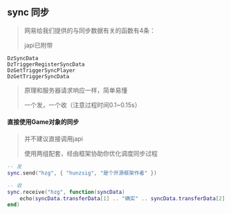 ## sync 同步

> 网易给我们提供的与同步数据有关的函数有4条：
>
> japi已附带

```
DzSyncData
DzTriggerRegisterSyncData
DzGetTriggerSyncPlayer
DzGetTriggerSyncData
```

> 原理和服务器请求响应一样，简单易懂
>
> 一个发，一个收（注意过程时间0.1~0.15s）

#### 直接使用Game对象的同步

> 并不建议直接调用japi
>
> 使用两组配套，经由框架协助你优化调度同步过程

```lua
-- 发
sync.send("hzg", { "hunzsig", "是个开源框架作者" })

-- 收
sync.receive("hzg", function(syncData)
    echo(syncData.transferData[1] .. "确实" .. syncData.transferData[2])
end)
```
